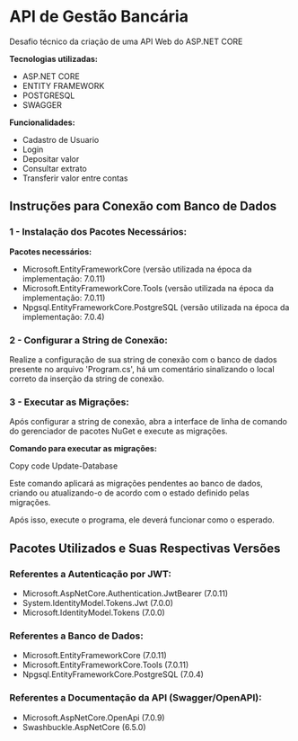 # API de Gestão Bancária

Desafio técnico da criação de uma API Web do ASP.NET CORE

**Tecnologias utilizadas:**
- ASP.NET CORE
- ENTITY FRAMEWORK
- POSTGRESQL
- SWAGGER

**Funcionalidades:**
- Cadastro de Usuario
- Login
- Depositar valor
- Consultar extrato
- Transferir valor entre contas

## Instruções para Conexão com Banco de Dados

### 1 - Instalação dos Pacotes Necessários:

**Pacotes necessários:**
- Microsoft.EntityFrameworkCore (versão utilizada na época da implementação: 7.0.11)
- Microsoft.EntityFrameworkCore.Tools (versão utilizada na época da implementação: 7.0.11)
- Npgsql.EntityFrameworkCore.PostgreSQL (versão utilizada na época da implementação: 7.0.4)

### 2 - Configurar a String de Conexão:

Realize a configuração de sua string de conexão com o banco de dados presente no arquivo 'Program.cs', há um comentário sinalizando o local correto da inserção da string de conexão.

### 3 - Executar as Migrações:

Após configurar a string de conexão, abra a interface de linha de comando do gerenciador de pacotes NuGet e execute as migrações.

**Comando para executar as migrações:**

Copy code
Update-Database


Este comando aplicará as migrações pendentes ao banco de dados, criando ou atualizando-o de acordo com o estado definido pelas migrações.

Após isso, execute o programa, ele deverá funcionar como o esperado.

## Pacotes Utilizados e Suas Respectivas Versões

### Referentes a Autenticação por JWT:

- Microsoft.AspNetCore.Authentication.JwtBearer (7.0.11)
- System.IdentityModel.Tokens.Jwt (7.0.0)
- Microsoft.IdentityModel.Tokens (7.0.0)

### Referentes a Banco de Dados:

- Microsoft.EntityFrameworkCore (7.0.11)
- Microsoft.EntityFrameworkCore.Tools (7.0.11)
- Npgsql.EntityFrameworkCore.PostgreSQL (7.0.4)

### Referentes a Documentação da API (Swagger/OpenAPI):

- Microsoft.AspNetCore.OpenApi (7.0.9)
- Swashbuckle.AspNetCore (6.5.0)
